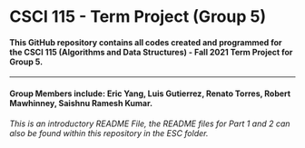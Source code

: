 # CSCI 115 - Term Project (Group 5)
#### This GitHub repository contains all codes created and programmed for the CSCI 115 (Algorithms and Data Structures) - Fall 2021 Term Project for Group 5. 
---
#### Group Members include: Eric Yang, Luis Gutierrez, Renato Torres, Robert Mawhinney, Saishnu Ramesh Kumar.
*This is an introductory README File, the README files for Part 1 and 2 can also be found within this repository in the ESC folder.*
